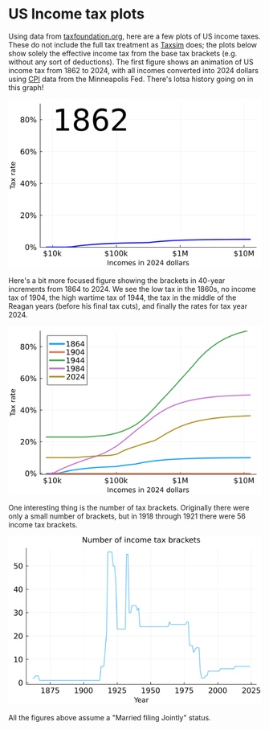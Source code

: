 # US Income tax plots

Using data from [taxfoundation.org](https://taxfoundation.org/data/all/federal/historical-income-tax-rates-brackets/), 
here are a few plots of US income taxes. These do not include the full tax treatment as
[Taxsim](https://www.nber.org/research/data/taxsim) does; the plots below show solely the effective
income tax from the base tax brackets (e.g. without any sort of deductions).
The first figure shows an animation of US income tax from 1862 to 2024,
with all incomes converted into 2024 dollars using
[CPI](https://www.minneapolisfed.org/about-us/monetary-policy/inflation-calculator/consumer-price-index-1800-)
data from the Minneapolis Fed. There's lotsa history going on in this graph!

![Animated tax brackts](animatedBrackets.gif)

Here's a bit more focused figure showing the brackets in 40-year increments from 1864 to 2024.
We see the low tax in the 1860s, no income tax of 1904, the high wartime tax of 1944, 
the tax in the middle of the Reagan years (before his final tax cuts), 
and finally the rates for tax year 2024.

![Forty-year increments](fortyYearIncrements.png)

One interesting thing is the number of tax brackets. Originally there were only a small 
number of brackets, but in 1918 through 1921 there were 56 income tax brackets.

![Number of Brackets](numberOfBrackets.png)

All the figures above assume a "Married filing Jointly" status.
